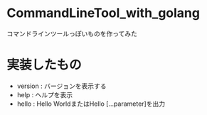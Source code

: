 # CommandLineTool_with_golang
コマンドラインツールっぽいものを作ってみた

# 実装したもの
* version : バージョンを表示する
* help : ヘルプを表示
* hello : Hello WorldまたはHello [...parameter]を出力



